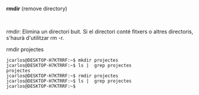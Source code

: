 
**rmdir** (remove directory)

​

rmdir: Elimina un directori buit. Si el directori conté fitxers o altres directoris, s'haurà d'utilitzar 
rm -r.​

rmdir projectes

```
jcarlos@DESKTOP-H7KTRRF:~$ mkdir projectes
jcarlos@DESKTOP-H7KTRRF:~$ ls |  grep projectes
projectes
jcarlos@DESKTOP-H7KTRRF:~$ rmdir projectes
jcarlos@DESKTOP-H7KTRRF:~$ ls |  grep projectes
jcarlos@DESKTOP-H7KTRRF:~$
```